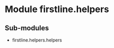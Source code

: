 Module firstline.helpers
========================

Sub-modules
-----------
* firstline.helpers.helpers